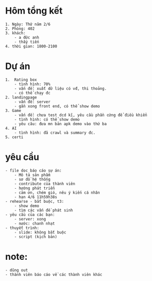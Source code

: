 # Hôm tổng kết
    1. Ngày: Thứ năm 2/6
    2. Phòng: 402
    3. khách:
        - a đức anh
        - thầy tiến
    4. thời gian: 1800-2100
# Dự án
    1.  Rating box
        - tình hình: 70%
        - vấn đề: xuất dữ liệu có vđ, thi thoảng.
        - có thể chạy đc
    2. landingpage
        - vấn đề: server
        - gần xong front end, có thể show demo
    3. Game
        - vấn đề: chưa test dcd kĩ, yêu cầu phần cứng để điều khiển
        - tình hình: có thể show demo
        - yêu câu: đưa mn bản apk demo vào thứ ba
    4. AI
        - tình hình: đã crawl và summary đc.
    5. certi

# yêu cầu
    - file doc báo cáo sự án:
        - Mô tả sản phẩm
        - sơ đồ hệ thống
        - contribute của thành viên
        - hướng phát triển
        - cảm ơn, chém gió, nêu ý kiến cá nhân
        - hạn 4/6 11h59h38s
    - rehearse - bắt buộc, t3:
        - show demo
        - tìm các vấn đề phát sinh
    - yêu cầu của các bạn:
        - server: xong
        - nước: chanh nhạt
    - thuyết trình:
        - slide: không bắt buộc
        - script (kịch bản)
# note:
    - dũng out
    - thành viên báo cáo về các thành viên khác
